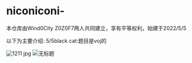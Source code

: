 # niconiconi-
本仓库由Wind0City Z0Z0F7两人共同建立，享有平等权利，始建于2022/5/5



以下为主要介绍:
5/5black cat:题目是voj的


![1211 jpg](https://user-images.githubusercontent.com/96821196/166875389-cacca451-713a-45b2-93a5-a824a8dcee94.png)
![无标题](https://user-images.githubusercontent.com/96821196/166875922-9b521b00-98da-4217-9861-9700ccceb1ae.jpg)
